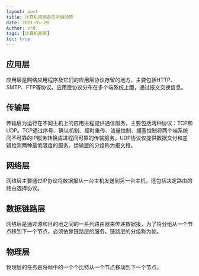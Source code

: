```yaml
---
layout: post
title: 计算机网络各层所做的事
date: 2021-05-29
Author: zrd
tags: [计算机网络]
toc: true
---
```


## 应用层

应用层是网络应用程序及它们的应用层协议存留的地方，主要包括HTTP、SMTP、FTP等协议。应用层协议分布在多个端系统上面，通过报文交换信息。

## 传输层

传输层为运行在不同主机上的应用进程提供通信服务，主要包括两种协议：TCP和UDP。TCP通过序号、确认机制、超时重传、流量控制、拥塞控制将两个端系统间不可靠的IP服务转换成进程间可靠的传输服务。UDP协议仅提供数据交付和差错检测两种最低限度的服务。运输层的分组称为报文段。

## 网络层

网络层主要通过IP协议将数据报从一台主机发送到另一台主机，还包括决定路由的路由选择协议。

## 数据链路层

网络层是通过源和目的地之间的一系列路由器来传递数据报，为了将分组从一个节点移到下一个节点，必须依靠链路层的服务。链路层的分组称为帧。

## 物理层

物理层的任务是将帧中的一个个比特从一个节点移动到下一个节点。
